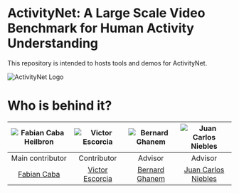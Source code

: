# ActivityNet: A Large Scale Video Benchmark for Human Activity Understanding
This repository is intended to hosts tools and demos for ActivityNet.

![ActivityNet Logo][logo]

# Who is behind it?

| ![Fabian Caba Heilbron][image-cabaf] | ![Victor Escorcia][image-victor] | ![Bernard Ghanem][image-bernard] | ![Juan Carlos Niebles][image-jc] |
| :---: | :---: | :---: | :---: |
| Main contributor | Contributor | Advisor | Advisor |
| [Fabian Caba][web-cabaf] | [Victor Escorcia][web-victor] | [Bernard Ghanem][web-bernard] | [Juan Carlos Niebles][web-jc] |

[image-cabaf]: http://activity-net.org/challenges/2016/images/fabian.png "Fabian Caba Heilbron"
[image-jc]: http://activity-net.org/images/juan.png "Juan Carlos Niebles"
[image-bernard]: http://activity-net.org/images/bernard.png "Bernard Ghanem"
[image-victor]: http://activity-net.org/images/victor.png "Victor Escorcia"
[image-wayner]: http://activity-net.org/images/wayner.jpg "Wayner Barrios"

[logo]: http://activity-net.org/challenges/2016/images/logo_activitynet.gif

[web-cabaf]: http://www.cabaf.net/
[web-jc]: http://www.niebles.net/
[web-bernard]: http://www.bernardghanem.com/
[web-victor]: http://escorciav.github.io/
